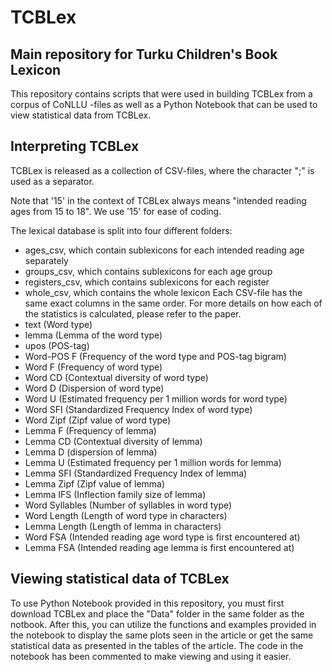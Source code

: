 # TCBLex

## Main repository for Turku Children's Book Lexicon

This repository contains scripts that were used in building TCBLex from a corpus of CoNLLU -files as well as a Python Notebook that can be used to view statistical data from TCBLex.

## Interpreting TCBLex

TCBLex is released as a collection of CSV-files, where the character ";" is used as a separator.

Note that '15' in the context of TCBLex always means "intended reading ages from 15 to 18". We use '15' for ease of coding.

The lexical database is split into four different folders:
  - ages_csv, which contain sublexicons for each intended reading age separately
  - groups_csv, which contains sublexicons for each age group
  - registers_csv, which contains sublexicons for each register
  - whole_csv, which contains the whole lexicon
Each CSV-file has the same exact columns in the same order. For more details on how each of the statistics is calculated, please refer to the paper.
  - text (Word type)
  - lemma (Lemma of the word type)
  - upos (POS-tag)
  - Word-POS F (Frequency of the word type and POS-tag bigram)
  - Word F (Frequency of word type)
  - Word CD (Contextual diversity of word type)
  - Word D (Dispersion of word type)
  - Word U (Estimated frequency per 1 million words for word type)
  - Word SFI (Standardized Frequency Index of word type)
  - Word Zipf (Zipf value of word type)
  - Lemma F (Frequency of lemma)
  - Lemma CD (Contextual diversity of lemma)
  - Lemma D (dispersion of lemma)
  - Lemma U (Estimated frequency per 1 million words for lemma)
  - Lemma SFI (Standardized Frequency Index of lemma)
  - Lemma Zipf (Zipf value of lemma)
  - Lemma IFS (Inflection family size of lemma)
  - Word Syllables (Number of syllables in word type)
  - Word Length (Length of word type in characters)
  - Lemma Length (Length of lemma in characters)
  - Word FSA (Intended reading age word type is first encountered at)
  - Lemma FSA (Intended reading age lemma is first encountered at)

## Viewing statistical data of TCBLex

To use Python Notebook provided in this repository, you must first download TCBLex and place the "Data" folder in the same folder as the notbook. After this, you can utilize the functions and examples provided in the notebook to display the same plots seen in the article or get the same statistical data as presented in the tables of the article. The code in the notebook has been commented to make viewing and using it easier.
